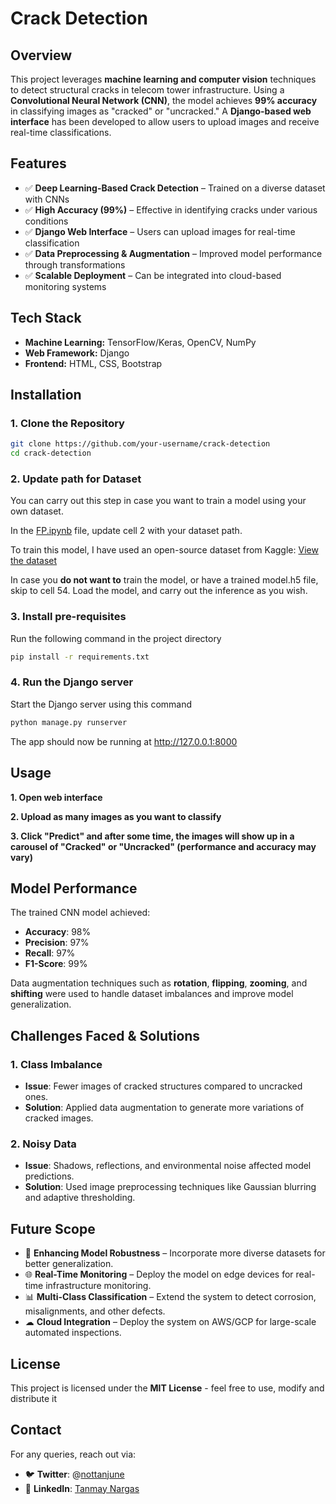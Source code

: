 # Crack Detection
## **Overview**
This project leverages **machine learning and computer vision** techniques to detect structural cracks in telecom tower infrastructure. Using a **Convolutional Neural Network (CNN)**, the model achieves **99% accuracy** in classifying images as "cracked" or "uncracked." A **Django-based web interface** has been developed to allow users to upload images and receive real-time classifications.

## **Features**
- ✅ **Deep Learning-Based Crack Detection** – Trained on a diverse dataset with CNNs  
- ✅ **High Accuracy (99%)** – Effective in identifying cracks under various conditions  
- ✅ **Django Web Interface** – Users can upload images for real-time classification  
- ✅ **Data Preprocessing & Augmentation** – Improved model performance through transformations  
- ✅ **Scalable Deployment** – Can be integrated into cloud-based monitoring systems  

## **Tech Stack**
- **Machine Learning:** TensorFlow/Keras, OpenCV, NumPy  
- **Web Framework:** Django  
- **Frontend:** HTML, CSS, Bootstrap 

## **Installation**

### **1. Clone the Repository**
```sh
git clone https://github.com/your-username/crack-detection
cd crack-detection
```

### **2. Update path for Dataset**
You can carry out this step in case you want to train a model using your own dataset.

In the [FP.ipynb](FP.ipynb) file, update cell 2 with your dataset path. 

To train this model, I have used an open-source dataset from Kaggle: [View the dataset](https://www.kaggle.com/datasets/arunrk7/surface-crack-detection)

In case you **do not want to** train the model, or have a trained model.h5 file, skip to cell 54. Load the model, and carry out the inference as you wish.

### **3. Install pre-requisites**
Run the following command in the project directory
```sh
pip install -r requirements.txt
```

### **4. Run the Django server**
Start the Django server using this command
```sh
python manage.py runserver
```
The app should now be running at http://127.0.0.1:8000



## Usage
**1. Open web interface**

**2. Upload as many images as you want to classify**

**3. Click "Predict" and after some time, the images will show up in a carousel of "Cracked" or "Uncracked" (performance and accuracy may vary)**

## Model Performance
The trained CNN model achieved:

- **Accuracy**: 98%
- **Precision**: 97%
- **Recall**: 97%
- **F1-Score**: 99%

Data augmentation techniques such as **rotation**, **flipping**, **zooming**, and **shifting** were used to handle dataset imbalances and improve model generalization.

## Challenges Faced & Solutions
### **1. Class Imbalance**
- **Issue**: Fewer images of cracked structures compared to uncracked ones.
- **Solution**: Applied data augmentation to generate more variations of cracked images.
  
### **2. Noisy Data**
- **Issue**: Shadows, reflections, and environmental noise affected model predictions.
- **Solution**: Used image preprocessing techniques like Gaussian blurring and adaptive thresholding.


## Future Scope
- 🚀 **Enhancing Model Robustness** – Incorporate more diverse datasets for better generalization.
- 🌐 **Real-Time Monitoring** – Deploy the model on edge devices for real-time infrastructure monitoring.
- 📊 **Multi-Class Classification** – Extend the system to detect corrosion, misalignments, and other defects.
- ☁ **Cloud Integration** – Deploy the system on AWS/GCP for large-scale automated inspections.

## License
This project is licensed under the **MIT License** - feel free to use, modify and distribute it

## Contact
For any queries, reach out via:
- 🐦 **Twitter**: @[nottanjune](https://x.com/nottanjune)
- 🔗 **LinkedIn**: [Tanmay Nargas](https://www.linkedin.com/in/tanmay-nargas-63b723147/)

